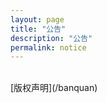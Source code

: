```yaml
---
layout: page
title: "公告"
description: "公告"
permalink: notice
---
```

<title>公告 - 猫球社长</title>
<link rel="shortcut icon" href="/favicon.ico" type="image/x-icon"/>
<br>
[版权声明](/banquan)  






